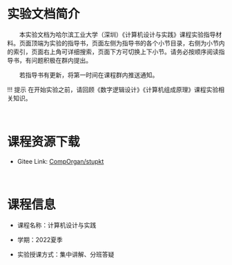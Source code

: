 # 实验文档简介

&emsp;&emsp;本实验文档为哈尔滨工业大学（深圳）《计算机设计与实践》课程实验指导材料。页面顶端为实验的指导书，页面左侧为指导书的各个小节目录，右侧为小节内的索引，页面右上角可详细搜索，页面下方可切换上下小节。请务必按顺序阅读指导书，有问题积极在群内提出。

&emsp;&emsp;若指导书有更新，将第一时间在课程群内推送通知。

!!! 提示
    在开始实验之前，请回顾《数字逻辑设计》《计算机组成原理》课程实验相关知识。

&emsp;&emsp;

# 课程资源下载

- Gitee Link: [CompOrgan/stupkt](https://gitee.com/hitsz-cslab/cpu/tree/master/stupkt)

&emsp;&emsp;

# 课程信息

- 课程名称：计算机设计与实践

- 学期：2022夏季

- 实验授课方式：集中讲解、分班答疑

